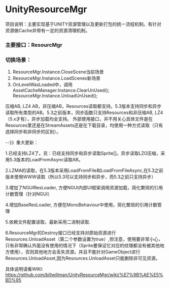 

# UnityResourceMgr
项目说明：主要实现基于UNITY资源管理以及更新打包的统一流程机制。有针对资源做Cache并带有一定的资源清理机制。

### 主要接口：ResourcMgr

### 切换场景：
1. ResourceMgr.Instance.CloseScene当前场景
2. ResourceMgr.Instance.LoadScenex新场景
3. OnLevelWasLoaded中，调用
   AssetCacheManager.Instance.ClearUnUsed();
   ResourceMgr.Instance.UnloadUnUsed();

压缩AB, LZ4 AB，非压缩AB，Resources读取都支持。5.3版本支持同步和异步读取所有类型的AB。5.3之前版本，同步函数只支持Resources和非压缩AB, LZ4（5.x才有），异步加载均全支持。
外部使用接口，并不用关心具体文件是在Resources里还是在StreamAssets还是在下载目录，均使用一种方式读取（只有选择同步和非同步的区别）。

--》》重大更新：
   
   1.已经支持LZ4了。另：已经支持同步和异步读取Sprite[]。异步读取LZO压缩，采用5.3版本的LoadFromAsync读取AB。
   
   2.LZMA的读取，在5.3版本采用LoadFromFile和LoadFromFileAsync,在5.3之前版本使用WWW读取（所以5.3可以支持同步和异步，而5.3之前只支持异步）
   
   3.增加了NGUIResLoader, 方便NGUI内部UI框架调用资源加载，简化繁琐的引用计数管理（针对NGUI）
   
   4.增加BaseResLoader, 方便在MonoBehaviour中使用，简化繁琐的引用计数管理
   
   5.依赖文件配置读取，最新采用二进制读取.
   
   6.ResourceMgr的Destroy接口已经支持对原始资源进行Resources.UnloadAsset（第二个参数设置为true）,但注意，使用要非常小心，只有非常确认外面没有使用的情况下（Sprite要保证它对应的纹理都没有被其他地方使用），否则其他地方会丢失资源。并且不能针对GameObject进行Resources.UnloadAsset,因为Resources.UnloadAsset只能删除非可见资源。
   
具体说明请看WIKI: https://github.com/billwillman/UnityResourceMgr/wiki/%E7%9B%AE%E5%BD%95


